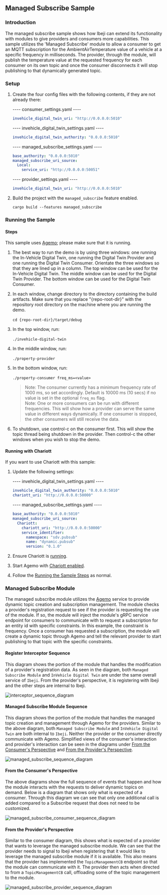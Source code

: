 ## Managed Subscribe Sample

### Introduction

The managed subscribe sample shows how Ibeji can extend its functionality with modules to give
providers and consumers more capabilities. This sample utilizes the 'Managed Subscribe' module to
allow a consumer to get an MQTT subscription for the AmbientAirTemperature value of a vehicle at a
specific frequency in milliseconds. The provider, through the module, will publish the temperature
value at the requested frequency for each consumer on its own topic and once the consumer
disconnects it will stop publishing to that dynamically generated topic.

### Setup

1. Create the four config files with the following contents, if they are not already there:

    ---- consumer_settings.yaml ----

    ```yaml
    invehicle_digital_twin_uri: "http://0.0.0.0:5010"
    ```

    ---- invehicle_digital_twin_settings.yaml ----

    ```yaml
    invehicle_digital_twin_authority: "0.0.0.0:5010"
    ```

    ---- managed_subscribe_settings.yaml ----

    ```yaml
    base_authority: "0.0.0.0:5010"
    managed_subscribe_uri_source:
      Local:
        service_uri: "http://0.0.0.0:50051"
    ```

    ---- provider_settings.yaml ----

    ```yaml
    invehicle_digital_twin_uri: "http://0.0.0.0:5010"
    ```

1. Build the project with the `managed_subscribe` feature enabled.

    ```shell
    cargo build --features managed_subscribe
    ```

### Running the Sample

#### Steps

This sample uses [Agemo](https://github.com/eclipse-chariott/Agemo); please make sure that it is
running.

1. The best way to run the demo is by using three windows: one running the In-Vehicle Digital Twin,
one running the Digital Twin Provider and one running the Digital Twin Consumer.
Orientate the three windows so that they are lined up in a column. The top window can be used for
the In-Vehicle Digital Twin.
The middle window can be used for the Digital Twin Provider. The bottom window can be used for the
Digital Twin Consumer.<br>
1. In each window, change directory to the directory containing the build artifacts.
Make sure that you replace "{repo-root-dir}" with the repository root directory on the machine
where you are running the demo.<br><br>
`cd {repo-root-dir}/target/debug`

1. In the top window, run:<br><br>
`./invehicle-digital-twin`

1. In the middle window, run:<br><br>
`./property-provider`

1. In the bottom window, run:<br><br>
`./property-consumer freq_ms=<value>`
    > Note: The consumer currently has a minimum frequency rate of 1000 ms, so set accordingly.
    Default is 10000 ms (10 secs) if no value is set in the optional `freq_ms` flag.<br>
    > Note: One or more consumers can be run with different frequencies. This will show how a
    provider can serve the same value in different ways dynamically. If one consumer is stopped,
    the other consumers will still receive the data.

1. To shutdown, use control-c on the consumer first. This will show the topic thread being shutdown
in the provider. Then control-c the other windows when you wish to stop the demo.

#### Running with Chariott

If you want to use Chariott with this sample:

1. Update the following settings:

    ---- invehicle_digital_twin_settings.yaml ----

    ```yaml
    invehicle_digital_twin_authority: "0.0.0.0:5010"
    chariott_uri: "http://0.0.0.0:50000"
    ```

    ---- managed_subscribe_settings.yaml ----

    ```yaml
    base_authority: "0.0.0.0:5010"
    managed_subscribe_uri_source:
      Chariott:
        chariott_uri: "http://0.0.0.0:50000"
        service_identifier:
          namespace: "sdv.pubsub"
          name: "dynamic.pubsub"
          version: "0.1.0"
    ```

1. Ensure Chariott is [running](../../README.md#using-chariott).

1. Start Agemo with [Chariott enabled](https://github.com/eclipse-chariott/Agemo/tree/main/pub-sub-service#running-with-chariott).

1. Follow the [Running the Sample Steps](#steps) as normal.

### Managed Subscribe Module

The managed subscribe module utilizes the [Agemo](https://github.com/eclipse-chariott/Agemo)
service to provide dynamic topic creation and subscription management. The module checks a
provider's registration request to see if the provider is requesting the use of the module. If so,
the module will inject the module's gRPC service endpoint for consumers to communicate with to
request a subscription for an entity id with specific constraints. In this example, the constraint
is frequency. Once a consumer has requested a subscription, the module will create a dynamic topic
through Agemo and tell the relevant provider to start publishing to that topic with the specific
constraints.

#### Register Interceptor Sequence

This diagram shows the portion of the module that handles the modification of a provider's
registration data. As seen in the diagram, both `Managed Subscribe Module` and
`InVehicle Digital Twin` are under the same overall service of `Ibeji`. From the provider's
perspective, it is registering with Ibeji and the other steps are internal to Ibeji.

![interceptor_sequence_diagram](../../docs/design/diagrams/managed_subscribe_interceptor_sequence.svg)

#### Managed Subscribe Module Sequence

This diagram shows the portion of the module that handles the managed topic creation and management
through Agemo for the providers. Similar to the above diagram, both `Managed Subscribe Module` and
`InVehicle Digital Twin` are both internal to `Ibeji`. Neither the provider or the consumer
directly communicate with Agemo. Simplified views of the consumer's interaction and provider's
interaction can be seen in the diagrams under
[From the Consumer's Perspective](#from-the-consumers-perspective) and
[From the Provider's Perspective](#from-the-providers-perspective).

![managed_subscribe_sequence_diagram](../../docs/design/diagrams/managed_subscribe_module_sequence.svg)

#### From the Consumer's Perspective

The above diagrams show the full sequence of events that happen and how the module interacts with
the requests to deliver dynamic topics on demand. Below is a diagram that shows only what is
expected of a consumer. Through this diagram we can see that only one additional call is added
compared to a Subscribe request that does not need to be customized.

![managed_subscribe_consumer_sequence_diagram](../../docs/design/diagrams/managed_subscribe_consumer_sequence.svg)

#### From the Provider's Perspective

Similar to the consumer diagram, this shows what is expected of a provider that wants to leverage
the managed subscribe module. We can see that the provider needs to signal to Ibeji when
registering that it would like to leverage the managed subscribe module if it is available. This
also means that the provider has implemented the `TopicManagementCB` endpoint so that the module
can communicate with it. The provider then acts when directed to from a `TopicManagementCB` call,
offloading some of the topic management to the module.

![managed_subscribe_provider_sequence_diagram](../../docs/design/diagrams/managed_subscribe_provider_sequence.svg)
